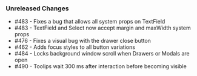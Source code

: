 ### Unreleased Changes

<!--
Example: - #123 - Adds new Button component prop `active`
Example: - #456 - Deprecates Tab prop `tabs`
-->

- #483 - Fixes a bug that allows all system props on TextField
- #483 - TextField and Select now accept margin and maxWidth system props
- #476 - Fixes a visual bug with the drawer close button
- #462 - Adds focus styles to all button variations
- #484 - Locks background window scroll when Drawers or Modals are open
- #490 - Toolips wait 300 ms after interaction before becoming visible
